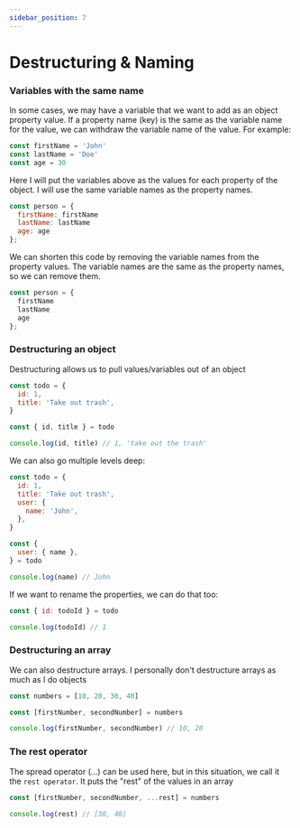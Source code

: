 ```yaml
---
sidebar_position: 7
---
```


# Destructuring & Naming

### Variables with the same name

In some cases, we may have a variable that we want to add as an object property value. If a property name (key) is the same as the variable name for the value, we can withdraw the variable name of the value. For example:

```js
const firstName = 'John'
const lastName = 'Doe'
const age = 30
```

Here I will put the variables above as the values for each property of the object. I will use the same variable names as the property names.

```js
const person = {
  firstName: firstName
  lastName: lastName
  age: age
};
```

We can shorten this code by removing the variable names from the property values. The variable names are the same as the property names, so we can remove them.

```js
const person = {
  firstName
  lastName
  age
};
```

### Destructuring an object

Destructuring allows us to pull values/variables out of an object

```js
const todo = {
  id: 1,
  title: 'Take out trash',
}

const { id, title } = todo

console.log(id, title) // 1, 'take out the trash'
```

We can also go multiple levels deep:

```js
const todo = {
  id: 1,
  title: 'Take out trash',
  user: {
    name: 'John',
  },
}

const {
  user: { name },
} = todo

console.log(name) // John
```

If we want to rename the properties, we can do that too:

```js
const { id: todoId } = todo

console.log(todoId) // 1
```

### Destructuring an array

We can also destructure arrays. I personally don't destructure arrays as much as I do objects

```js
const numbers = [10, 20, 30, 40]

const [firstNumber, secondNumber] = numbers

console.log(firstNumber, secondNumber) // 10, 20
```

### The rest operator

The spread operator (...) can be used here, but in this situation, we call it the `rest operator`. It puts the "rest" of the values in an array

```js
const [firstNumber, secondNumber, ...rest] = numbers

console.log(rest) // [30, 40]
```
